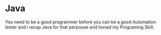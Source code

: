 # Java
 You need to be a good programmer before you can be a good Automation tester and i recap Java for that perpouse and honed my Programing Skill.
